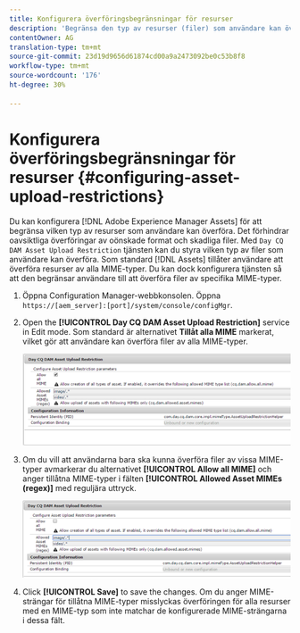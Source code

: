 ```yaml
---
title: Konfigurera överföringsbegränsningar för resurser
description: 'Begränsa den typ av resurser (filer) som användare kan överföra '
contentOwner: AG
translation-type: tm+mt
source-git-commit: 23d19d9656d61874cd00a9a2473092be0c53b8f8
workflow-type: tm+mt
source-wordcount: '176'
ht-degree: 30%

---
```



# Konfigurera överföringsbegränsningar för resurser {#configuring-asset-upload-restrictions}

Du kan konfigurera [!DNL Adobe Experience Manager Assets] för att begränsa vilken typ av resurser som användare kan överföra. Det förhindrar oavsiktliga överföringar av oönskade format och skadliga filer. Med `Day CQ DAM Asset Upload Restriction` tjänsten kan du styra vilken typ av filer som användare kan överföra. Som standard [!DNL Assets] tillåter användare att överföra resurser av alla MIME-typer. Du kan dock konfigurera tjänsten så att den begränsar användare till att överföra filer av specifika MIME-typer.

1. Öppna Configuration Manager-webbkonsolen. Öppna `https://[aem_server]:[port]/system/console/configMgr`.
1. Open the **[!UICONTROL Day CQ DAM Asset Upload Restriction]** service in Edit mode. Som standard är alternativet **Tillåt alla MIME** markerat, vilket gör att användare kan överföra filer av alla MIME-typer.

   ![chlimage_1-378](assets/chlimage_1-378.png)

1. Om du vill att användarna bara ska kunna överföra filer av vissa MIME-typer avmarkerar du alternativet **[!UICONTROL Allow all MIME]** och anger tillåtna MIME-typer i fälten **[!UICONTROL Allowed Asset MIMEs (regex)]** med reguljära uttryck.

   ![chlimage_1-379](assets/chlimage_1-379.png)

1. Click **[!UICONTROL Save]** to save the changes. Om du anger MIME-strängar för tillåtna MIME-typer misslyckas överföringen för alla resurser med en MIME-typ som inte matchar de konfigurerade MIME-strängarna i dessa fält.
